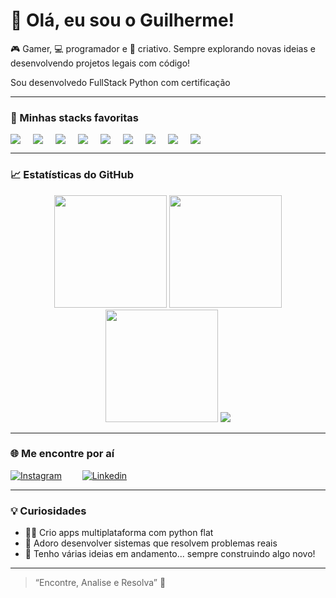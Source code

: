 # 👋 Olá, eu sou o Guilherme!

🎮 Gamer, 💻 programador e 🎨 criativo. Sempre explorando novas ideias e desenvolvendo projetos legais com código!

  Sou desenvolvedo FullStack Python com certificação 

---

### 🚀 Minhas stacks favoritas

<div style="display: flex; gap: 20px;">
  <img src="https://img.shields.io/badge/HTML5-E34F26?style=for-the-badge&logo=html5&logoColor=white"/>
  <img src="https://img.shields.io/badge/CSS3-1572B6?style=for-the-badge&logo=css3&logoColor=white"/>
  <img src="https://img.shields.io/badge/JavaScript-F7DF1E?style=for-the-badge&logo=javascript&logoColor=black"/>
  <img src="https://img.shields.io/badge/Python-ffd323?style=for-the-badge&logo=python&logoColor=blue"/>
  <img src="https://img.shields.io/badge/Git-f5f5f5?style=for-the-badge&logo=git&logoColor=red">
  <img src="https://img.shields.io/badge/First-dcdcdc?style=for-the-badge&logo=first&logoColor=black">
  <img src="https://img.shields.io/badge/Frist-FFFFFF?style=for-the-badge&logo=frist">
  <img src="https://img.shields.io/badge/Unity-dcdcdc?style=for-the-badge&logo=unity&logoColor=black">
  <img src="https://img.shields.io/badge/Autocad-000000?style=for-the-badge&logo=autocad&logoColor=red">
</div>

---

### 📈 Estatísticas do GitHub

<div align="center">
  <img height="180em" src="https://github-readme-stats.vercel.app/api?username=Guimcv1&show_icons=true&theme=tokyonight&hide_border=false" />
  <img height="180em" src="https://github-readme-stats.vercel.app/api/top-langs/?username=Guimcv1&layout=compact&theme=tokyonight&hide_border=false"/>
  <img height="180em" src="https://github-readme-streak-stats.herokuapp.com?user=Guimcv1&theme=tokyonight&hide_border=false"/>
  <img src="https://github-profile-trophy.vercel.app/?username=Arthur-Nunes-dev&theme=tokyonight&row=2&column=3" />
</div>


---

### 🌐 Me encontre por aí

[![Instagram](https://img.shields.io/badge/-@Guimcv_-purple?style=for-the-badge&logo=instagram&logoColor=white)](https://www.instagram.com/guimcv_/)
<img scr= "https://static.vecteezy.com/system/resources/previews/018/930/587/large_2x/linkedin-logo-linkedin-icon-transparent-free-png.png" width="25">
[![Linkedin](https://img.shields.io/badge/-@Guilherme-blue?style=for-the-badge&logo=linkedin&logoColor=white)](https://www.linkedin.com/in/guilherme-martins-75542928a/)

---

### 💡 Curiosidades

- 👨‍💻 Crio apps multiplataforma com python flat  
- 📱 Adoro desenvolver sistemas que resolvem problemas reais  
- 🧠 Tenho várias ideias em andamento... sempre construindo algo novo!

---

> “Encontre, Analise e Resolva” 🚀


